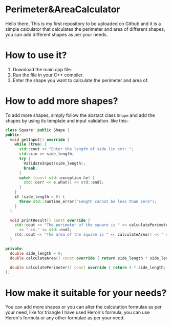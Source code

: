 # Perimeter&AreaCalculator
Hello there, This is my first repository to be uploaded on Github and it is a simple calculator that calculates the perimeter and area of different shapes, you can add different shapes as per your needs.
# How to use it?
1. Download the main.cpp file.
2. Run  the file in your C++ compiler.
3. Enter the shape you want to calculate the perimeter and area of.
# How to add more shapes?
To add more shapes, simply follow the abstact class `Shape` and add the shapes by using its  template and input validation.
like this-
```cpp
class Square: public Shape {
public:
  void getInput() override {
    while (true) {
      std::cout << "Enter the length of side (in cm): ";
      std::cin >> side_length;
      try {
        ValidateInput(side_length);
        break;
      }
      catch (const std::exception &e) {
        std::cerr << e.what() << std::endl;
      }
    }
    if (side_length < 0) {
      throw std::runtime_error("Length cannot be less than zero");
    }
  }

  void printResult() const override {
    std::cout << "The perimeter of the square is " << calculatePerimeter()
      << " cm." << std::endl;
    std::cout << "The area of the square is " << calculateArea() << " sq.cm.";
  }

private:
  double side_length = 0;
  double calculateArea() const override { return side_length * side_length; }

  double calculatePerimeter() const override { return 4 * side_length; }
};
```
# How make it suitable for your needs?
You can add more shapes or you can alter the calcutation formulae as per your need, like for triangle I have used Heron's formula, you can use Heron's formula or any other formulae as per your need.
